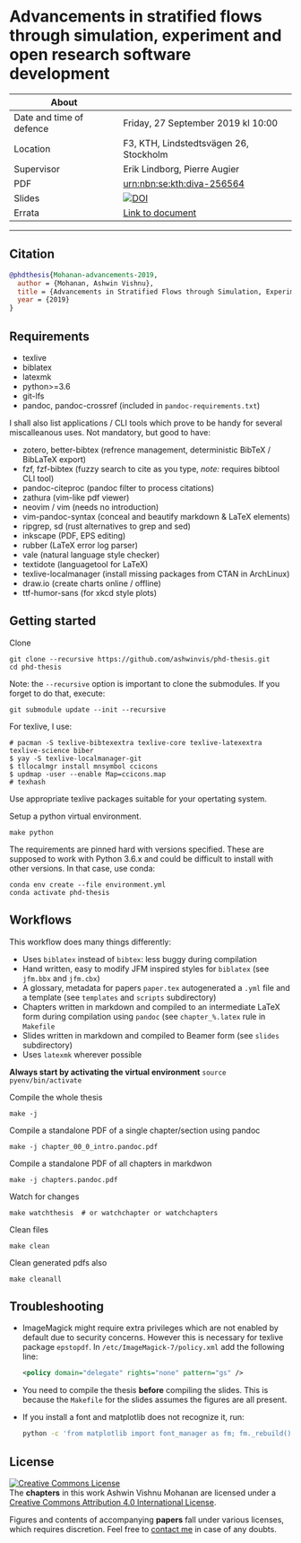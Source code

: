 # Advancements in stratified flows through simulation, experiment and open research software development

| About                    |                                                                                                           |
|--------------------------|-----------------------------------------------------------------------------------------------------------|
| Date and time of defence | Friday, 27 September 2019 kl 10:00                                                                        |
| Location                 | F3, KTH, Lindstedtsvägen 26, Stockholm                                                                    |
| Supervisor               | Erik Lindborg, Pierre Augier                                                                              |
| PDF                      | [urn:nbn:se:kth:diva-256564](http://urn.kb.se/resolve?urn=urn%3Anbn%3Ase%3Akth%3Adiva-256564)             |
| Slides                   | [![DOI](https://zenodo.org/badge/DOI/10.5281/zenodo.4255857.svg)](https://doi.org/10.5281/zenodo.4255857) |
| Errata                   | [Link to document](./errata.md)                                                                           |
---

## Citation

```bibtex
@phdthesis{Mohanan-advancements-2019,
  author = {Mohanan, Ashwin Vishnu},
  title = {Advancements in Stratified Flows through Simulation, Experiment and Open Research Software Development},
  year = {2019}
}
```

## Requirements

* texlive
* biblatex
* latexmk
* python>=3.6
* git-lfs
* pandoc, pandoc-crossref (included in `pandoc-requirements.txt`)

I shall also list applications / CLI tools which prove to be handy for
several miscalleanous uses. Not mandatory, but good to have:

* zotero, better-bibtex (refrence management, deterministic BibTeX / BibLaTeX export)
* fzf, fzf-bibtex (fuzzy search to cite as you type, *note:* requires bibtool CLI tool)
* pandoc-citeproc (pandoc filter to process citations)
* zathura (vim-like pdf viewer)
* neovim / vim (needs no introduction)
* vim-pandoc-syntax (conceal and beautify markdown & LaTeX elements)
* ripgrep, sd (rust alternatives to grep and sed)
* inkscape (PDF, EPS editing)
* rubber (LaTeX error log parser)
* vale (natural language style checker)
* textidote (languagetool for LaTeX)
* texlive-localmanager (install missing packages from CTAN in ArchLinux)
* draw.io (create charts online / offline)
* ttf-humor-sans (for xkcd style plots)

## Getting started

Clone

    git clone --recursive https://github.com/ashwinvis/phd-thesis.git
    cd phd-thesis

Note: the `--recursive` option is important to clone the submodules. If you
forget to do that, execute:

    git submodule update --init --recursive

For texlive, I use:

    # pacman -S texlive-bibtexextra texlive-core texlive-latexextra texlive-science biber
    $ yay -S texlive-localmanager-git
    $ tllocalmgr install mnsymbol ccicons
    $ updmap -user --enable Map=ccicons.map
    # texhash

Use appropriate texlive packages suitable for your opertating system.

Setup a python virtual environment.

    make python

The requirements are pinned hard with versions specified. These are supposed to
work with Python 3.6.x and could be difficult to install with other versions.
In that case, use conda:

    conda env create --file environment.yml
    conda activate phd-thesis


## Workflows

This workflow does many things differently:

- Uses `biblatex` instead of `bibtex`: less buggy during compilation
- Hand written, easy to modify JFM inspired styles for `biblatex` (see `jfm.bbx` and `jfm.cbx`)
- A glossary, metadata for papers `paper.tex` autogenerated a `.yml` file and a template (see `templates` and `scripts` subdirectory)
- Chapters written in markdown and compiled to an intermediate LaTeX form
  during compilation using `pandoc` (see `chapter_%.latex` rule in `Makefile`
- Slides written in markdown and compiled to Beamer form (see `slides` subdirectory)
- Uses `latexmk` wherever possible

**Always start by activating the virtual environment** `source pyenv/bin/activate`

Compile the whole thesis

    make -j

Compile a standalone PDF of a single chapter/section using pandoc

    make -j chapter_00_0_intro.pandoc.pdf

Compile a standalone PDF of all chapters in markdwon

    make -j chapters.pandoc.pdf

Watch for changes

    make watchthesis  # or watchchapter or watchchapters

Clean files

    make clean

Clean generated pdfs also

    make cleanall


## Troubleshooting

- ImageMagick might require extra privileges which are not enabled by default
  due to security concerns. However this is necessary for texlive package
  `epstopdf`. In `/etc/ImageMagick-7/policy.xml` add the following line:

  ```xml
  <policy domain="delegate" rights="none" pattern="gs" />
  ```

- You need to compile the thesis **before** compiling the slides. This is
  because the `Makefile` for the slides assumes the figures are all present.

- If you install a font and matplotlib does not recognize it, run:

  ```sh
  python -c 'from matplotlib import font_manager as fm; fm._rebuild()
  ```

## License

<a rel="license" href="http://creativecommons.org/licenses/by/4.0/"><img
alt="Creative Commons License" style="border-width:0"
src="https://i.creativecommons.org/l/by/4.0/88x31.png" /></a><br />
The **chapters** in this work
<span xmlns:cc="http://creativecommons.org/ns#"
property="cc:attributionName">Ashwin Vishnu Mohanan</span> are licensed under a
<a rel="license" href="http://creativecommons.org/licenses/by/4.0/">Creative
Commons Attribution 4.0 International License</a>.

Figures and contents of accompanying **papers** fall under various licenses,
which requires discretion. Feel free to [contact
me](https://ashwinvis.github.io/pages/contact.html) in case of any doubts.
